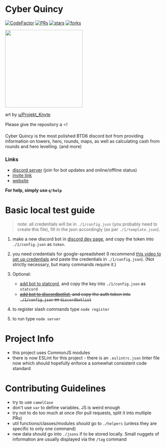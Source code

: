 # Cyber Quincy

[![CodeFactor](https://www.codefactor.io/repository/github/hemisemidemipresent/cyberquincy/badge)](https://www.codefactor.io/repository/github/hemisemidemipresent/cyberquincy) [![PRs](https://badgen.net/github/prs/hemisemidemipresent/cyberquincy)](https://www.codefactor.io/repository/github/hemisemidemipresent/cyberquincy) [![stars](https://badgen.net/github/stars/hemisemidemipresent/cyberquincy)](https://www.codefactor.io/repository/github/hemisemidemipresent/cyberquincy) [![forks](https://badgen.net/github/forks/hemisemidemipresent/cyberquincy)](https://www.codefactor.io/repository/github/hemisemidemipresent/cyberquincy)

<img src="https://cdn.discordapp.com/attachments/764803099462205451/921251017264353329/unknown.png" width=250/>

art by [u/Projekt_Knyte](https://www.reddit.com/r/btd6/comments/f8rm5w/so_i_havent_drawn_cyber_quincy_yet/)

Please give the repository a ⭐️!

Cyber Quincy is the most polished BTD6 discord bot from providing information on towers, hero, rounds, maps, as well as calculating cash from rounds and hero levelling. (and more)

### Links

-   [discord server](https://discord.gg/VMX5hZA) (join for bot updates and online/offline status)
-   [invite link](https://discordapp.com/oauth2/authorize?client_id=591922988832653313&scope=bot%20applications.commands&permissions=2147863617)
-   [website](https://cq.netlify.com)

**For help, simply use `q!help`**

# Basic local test guide

> note: all credentials will be in `./1/config.json` (you probably need to create this file), fill in the json accordingly (as per `./1/template.json`).

1. make a new discord bot in [discord dev page](https://discord.com/developers/applications), and copy the token into `./1/config.json` as `token`.

2. you need credentials for google-spreadsheet (I recommend [this video to set up credentials](https://www.youtube.com/watch?v=UGN6EUi4Yio) and paste the credentials in `./1/config.json`). (Not strictly necessary, but many commands require it.)

3. Optional:

    - [add bot to statcord](https://statcord.com/add), and copy the key into `./1/config.json` as `statcord`
    - ~~[add bot to discordbotlist](https://discordbotlist.com), and copy the auth token into `./1/config.json` as `discordbotlist`~~

4. to register slash commands type `node register`

5. to run type `node server`

# Project Info

-   this project uses CommonJS modules
-   there is now ESLint for this project - there is an `.eslintrc.json` linter file now which should hopefully enforce a somewhat consistent code standard

# Contributing Guidelines

-   try to use `camelCase`
-   don't use `var` to define variables. JS is weird enough
-   try not to do too much at once (for pull requests, split it into multiple PRs)
-   util functions/classes/modules _should_ go to `./helpers` (unless they are specific to only one command)
-   new data should go into `./jsons` if to be stored locally. Small nuggets of information are usually displayed via the `/tag` command